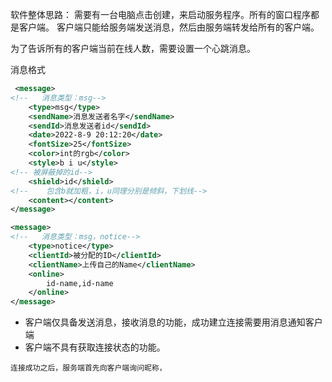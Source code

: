 软件整体思路：
 需要有一台电脑点击创建，来启动服务程序。所有的窗口程序都是客户端。
客户端只能给服务端发送消息，然后由服务端转发给所有的客户端。

为了告诉所有的客户端当前在线人数，需要设置一个心跳消息。

消息格式
```xml
 <message>
<!--   消息类型：msg-->
    <type>msg</type>
    <sendName>消息发送者名字</sendName>
    <sendId>消息发送者id</sendId>
    <date>2022-8-9 20:12:20</date>
    <fontSize>25</fontSize>
    <color>int的rgb</color>
    <style>b i u</style>
<!-- 被屏蔽掉的id-->
    <shield>id</shield>
<!--    包含b就加粗，i，u同理分别是倾斜，下划线-->
    <content></content>
</message>
```
```xml
<message>
<!--   消息类型：msg，notice-->
    <type>notice</type>
    <clientId>被分配的ID</clientId>
    <clientName>上传自己的Name</clientName>
    <online>
        id-name,id-name
    </online>
</message>
```

- 客户端仅具备发送消息，接收消息的功能，成功建立连接需要用消息通知客户端
- 客户端不具有获取连接状态的功能。
```aidl
连接成功之后，服务端首先向客户端询问昵称，
```

